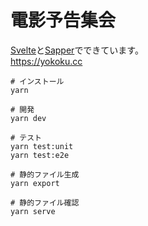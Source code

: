 # 電影予告集会

[Svelte](https://svelte.dev/)と[Sapper](https://sapper.svelte.dev/)でできています。  
https://yokoku.cc

```
# インストール
yarn

# 開発
yarn dev

# テスト
yarn test:unit
yarn test:e2e

# 静的ファイル生成
yarn export

# 静的ファイル確認
yarn serve
```
